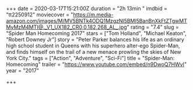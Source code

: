 +++
date = 2020-03-17T15:21:00Z
duration = "2h 13min "
imdbid = "tt2250912"
moviecover = "https://m.media-amazon.com/images/M/MV5BNTk4ODQ1MzgzNl5BMl5BanBnXkFtZTgwMTMyMzM4MTI@._V1_UX182_CR0,0,182,268_AL_.jpg"
rating = "7.4"
slug = "Spider Man Homecoming 2017"
stars = ["Tom Holland", "Michael Keaton", "Robert Downey Jr"]
story = "Peter Parker balances his life as an ordinary high school student in Queens with his superhero alter-ego Spider-Man, and finds himself on the trail of a new menace prowling the skies of New York City."
tags = ["Action", "Adventure", "Sci-Fi"]
title = "Spider-Man: Homecoming"
trailer = "https://www.youtube.com/embed/n9DwoQ7HWvI"
year = "2017"

+++
